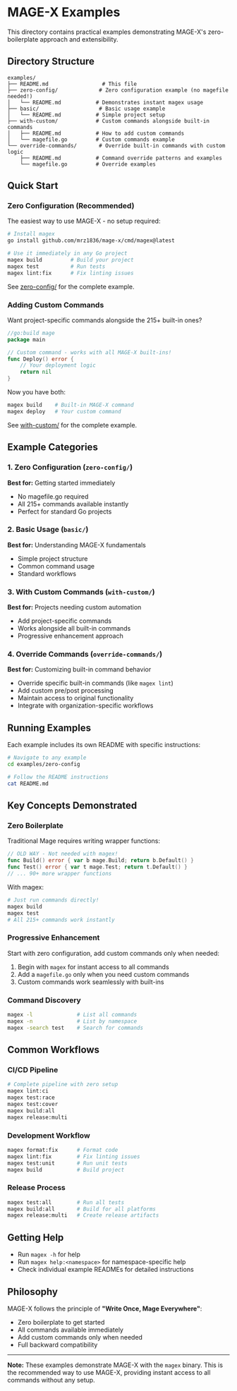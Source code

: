 # MAGE-X Examples

This directory contains practical examples demonstrating MAGE-X's zero-boilerplate approach and extensibility.

## Directory Structure

```
examples/
├── README.md                 # This file
├── zero-config/             # Zero configuration example (no magefile needed!)
│   └── README.md           # Demonstrates instant magex usage
├── basic/                   # Basic usage example
│   └── README.md           # Simple project setup
├── with-custom/            # Custom commands alongside built-in commands
│   ├── README.md           # How to add custom commands
│   └── magefile.go         # Custom commands example
└── override-commands/       # Override built-in commands with custom logic
    ├── README.md           # Command override patterns and examples
    └── magefile.go         # Override examples
```

## Quick Start

### Zero Configuration (Recommended)

The easiest way to use MAGE-X - no setup required:

```bash
# Install magex
go install github.com/mrz1836/mage-x/cmd/magex@latest

# Use it immediately in any Go project
magex build         # Build your project
magex test          # Run tests
magex lint:fix      # Fix linting issues
```

See [zero-config/](zero-config/) for the complete example.

### Adding Custom Commands

Want project-specific commands alongside the 215+ built-in ones?

```go
//go:build mage
package main

// Custom command - works with all MAGE-X built-ins!
func Deploy() error {
    // Your deployment logic
    return nil
}
```

Now you have both:
```bash
magex build    # Built-in MAGE-X command
magex deploy   # Your custom command
```

See [with-custom/](with-custom/) for the complete example.

## Example Categories

### 1. Zero Configuration (`zero-config/`)
**Best for:** Getting started immediately
- No magefile.go required
- All 215+ commands available instantly
- Perfect for standard Go projects

### 2. Basic Usage (`basic/`)
**Best for:** Understanding MAGE-X fundamentals
- Simple project structure
- Common command usage
- Standard workflows

### 3. With Custom Commands (`with-custom/`)
**Best for:** Projects needing custom automation
- Add project-specific commands
- Works alongside all built-in commands
- Progressive enhancement approach

### 4. Override Commands (`override-commands/`)
**Best for:** Customizing built-in command behavior
- Override specific built-in commands (like `magex lint`)
- Add custom pre/post processing
- Maintain access to original functionality
- Integrate with organization-specific workflows

## Running Examples

Each example includes its own README with specific instructions:

```bash
# Navigate to any example
cd examples/zero-config

# Follow the README instructions
cat README.md
```

## Key Concepts Demonstrated

### Zero Boilerplate
Traditional Mage requires writing wrapper functions:
```go
// OLD WAY - Not needed with magex!
func Build() error { var b mage.Build; return b.Default() }
func Test() error { var t mage.Test; return t.Default() }
// ... 90+ more wrapper functions
```

With magex:
```bash
# Just run commands directly!
magex build
magex test
# All 215+ commands work instantly
```

### Progressive Enhancement
Start with zero configuration, add custom commands only when needed:
1. Begin with `magex` for instant access to all commands
2. Add a `magefile.go` only when you need custom commands
3. Custom commands work seamlessly with built-ins

### Command Discovery
```bash
magex -l              # List all commands
magex -n              # List by namespace
magex -search test    # Search for commands
```

## Common Workflows

### CI/CD Pipeline
```bash
# Complete pipeline with zero setup
magex lint:ci
magex test:race
magex test:cover
magex build:all
magex release:multi
```

### Development Workflow
```bash
magex format:fix      # Format code
magex lint:fix        # Fix linting issues
magex test:unit       # Run unit tests
magex build           # Build project
```

### Release Process
```bash
magex test:all        # Run all tests
magex build:all       # Build for all platforms
magex release:multi   # Create release artifacts
```

## Getting Help

- Run `magex -h` for help
- Run `magex help:<namespace>` for namespace-specific help
- Check individual example READMEs for detailed instructions

## Philosophy

MAGE-X follows the principle of **"Write Once, Mage Everywhere"**:
- Zero boilerplate to get started
- All commands available immediately
- Add custom commands only when needed
- Full backward compatibility

---

**Note:** These examples demonstrate MAGE-X with the `magex` binary. This is the recommended way to use MAGE-X, providing instant access to all commands without any setup.
